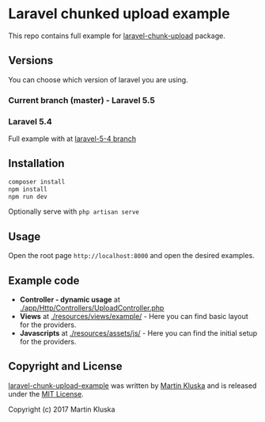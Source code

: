 # Laravel chunked upload example
This repo contains full example for [laravel-chunk-upload](https://github.com/pionl/laravel-chunk-upload) package.

## Versions
You can choose which version of laravel you are using.

### Current branch (master) - Laravel 5.5

### Laravel 5.4
Full example with at [laravel-5-4 branch](https://github.com/pionl/laravel-chunk-upload-example/tree/laravel-5-4)

## Installation

```bash
composer install
npm install
npm run dev
```

Optionally serve with `php artisan serve`

## Usage

Open the root page `http://localhost:8000` and open the desired examples.

## Example code
* **Controller - dynamic usage** at [./app/Http/Controllers/UploadController.php](./app/Http/Controllers/UploadController.php)
* **Views** at [./resources/views/example/](./resources/views/example/) - Here you can find basic layout for the providers.
* **Javascripts** at [./resources/assets/js/](./resources/assets/js/) - Here you can find the initial setup for the providers.

## Copyright and License

[laravel-chunk-upload-example](https://github.com/pionl/laravel-chunk-upload-example)
was written by [Martin Kluska](http://kluska.cz) and is released under the 
[MIT License](LICENSE.md).

Copyright (c) 2017 Martin Kluska